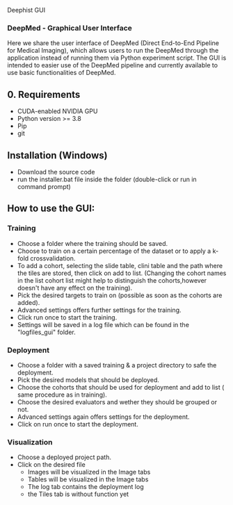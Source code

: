 
Deephist GUI 
### DeepMed - Graphical User Interface
Here we share the user interface of DeepMed (Direct End-to-End Pipeline for Medical Imaging), which allows users to run the DeepMed through the application instead of running them via Python experiment script. The GUI is intended to easier use of the DeepMed pipeline and currently available to use basic functionalities of DeepMed. 


## 0. Requirements
* CUDA-enabled NVIDIA GPU 
* Python version >= 3.8
* Pip
* git

## Installation (Windows)
* Download the source code
* run the installer.bat file inside the folder (double-click or run in command prompt)


## How to use the GUI:

### Training 
* Choose a folder where the training should be saved.
* Choose to train on a certain percentage of the dataset or to apply a k-fold crossvalidation.
* To add a cohort, selecting the slide table, clini table and the path where the tiles are stored, then click on add to list.
  (Changing the cohort names in the list cohort list might help to distinguish the cohorts,however doesn't have any effect on the training).
* Pick the desired targets to train on (possible as soon as the cohorts are added).
* Advanced settings offers further settings for the training.
* Click run once to start the training.
* Settings will be saved in a log file which can be found in the "logfiles_gui" folder.


### Deployment
* Choose a folder with a saved training & a project directory to safe the deployment.
* Pick the desired models that should be deployed.
* Choose the cohorts that should be used for deployment and add to list ( same procedure as in training).
* Choose the desired evaluators and wether they should be grouped or not.
* Advanced settings again offers settings for the deployment.
* Click on run once to start the deployment.

### Visualization
* Choose a deployed project path.
* Click on the desired file
    * Images will be visualized in the Image tabs
    * Tables will be visualized in the Image tabs
    * The log tab contains the deployment log
    * the Tiles tab is without function yet 
